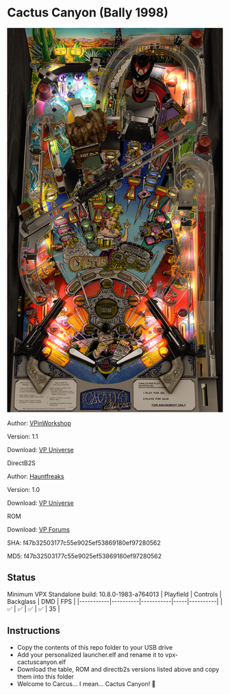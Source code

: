 # Cactus Canyon (Bally 1998)

![Table Preview](https://github.com/Bla1ze/vpx-images/blob/main/vpx-cactuscanyon.png)

Author: [VPinWorkshop](https://vpuniverse.com/profile/40692-vpinworkshop/)  

Version: 1.1

Download: [VP Universe](https://vpuniverse.com/files/file/6267-cactus-canyon-continued-bally-1998-vpw-mod)

DirectB2S

Author: [Hauntfreaks](https://vpuniverse.com/profile/5216-hauntfreaks/)  

Version: 1.0

Download: [VP Universe](https://vpuniverse.com/files/file/14097-cactus-canyon-bally-1998-b2s-with-full-dmd/)

ROM

Download: [VP Forums](https://www.vpforums.org/index.php?app=downloads&showfile=1257)

SHA: f47b32503177c55e9025ef53869180ef97280562

MD5: f47b32503177c55e9025ef53869180ef97280562

## Status 

Minimum VPX Standalone build: 10.8.0-1983-a764013
| Playfield | Controls | Backglass | DMD | FPS | 
|-----------|----------|-----------|-----|----------|
| :white_check_mark: | :white_check_mark: | :white_check_mark: | :white_check_mark: | 35 |

## Instructions

- Copy the contents of this repo folder to your USB drive
- Add your personalized launcher.elf and rename it to vpx-cactuscanyon.elf
- Download the table, ROM and directb2s versions listed above and copy them into this folder
- Welcome to Carcus... I mean... Cactus Canyon! 🌵